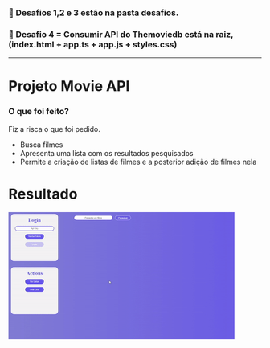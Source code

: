 ### 👀 Desafios 1,2 e 3 estão na pasta desafios.

### 👀 Desafio 4 = Consumir API do Themoviedb está na raiz, (index.html + app.ts + app.js + styles.css)

---

# Projeto Movie API

### O que foi feito?

Fiz a risca o que foi pedido.

- Busca filmes
- Apresenta uma lista com os resultados pesquisados
- Permite a criação de listas de filmes e a posterior adição de filmes nela

# Resultado

![projeto](https://github.com/guidolingip1/bootcamp-impulso/blob/master/projeto_typescript/resultado.gif)
